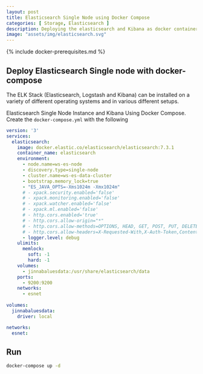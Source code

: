 ```yaml
---
layout: post
title: Elasticsearch Single Node using Docker Compose
categories: [ Storage, Elasticsearch ]
description: Deploying the elasticsearch and Kibana as docker containers 
image: "assets/img/elasticsearch.svg"
---
```


{% include docker-prerequisites.md %}

## Deploy Elasticsearch Single node with docker-compose
The ELK Stack (Elasticsearch, Logstash and Kibana) can be installed on a variety of different operating systems and in various different setups. 


Elasticsearch Single Node Instance and Kibana Using Docker Compose. Create the `docker-compose.yml` with the following

```yaml
version: '3'
services:
  elasticsearch:
    image: docker.elastic.co/elasticsearch/elasticsearch:7.3.1
    container_name: elasticsearch
    environment:
      - node.name=ws-es-node
      - discovery.type=single-node
      - cluster.name=ws-es-data-cluster
      - bootstrap.memory_lock=true
      - "ES_JAVA_OPTS=-Xms1024m -Xmx1024m"
      # - xpack.security.enabled='false'
      # - xpack.monitoring.enabled='false'
      # - xpack.watcher.enabled='false'
      # - xpack.ml.enabled='false'
      # - http.cors.enabled='true'
      # - http.cors.allow-origin="*"
      # - http.cors.allow-methods=OPTIONS, HEAD, GET, POST, PUT, DELETE
      # - http.cors.allow-headers=X-Requested-With,X-Auth-Token,Content-Type, Content-Length
      - logger.level: debug
    ulimits:
      memlock:
        soft: -1
        hard: -1
    volumes:
      - jinnabaluesdata:/usr/share/elasticsearch/data
    ports:
      - 9200:9200
    networks:
      - esnet
    
volumes:
  jinnabaluesdata:
    driver: local

networks:
  esnet:
```

## Run 

```bash
docker-compose up -d
```
